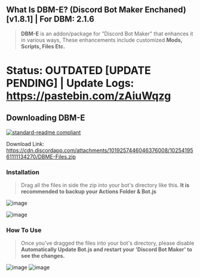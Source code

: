 ## What Is DBM-E? (Discord Bot Maker Enchaned) [v1.8.1] | For DBM: __2.1.6__
> **DBM-E** is an addon/package for "Discord Bot Maker" that enhances it in various ways, 
> These enhancements include customized **Mods, Scripts, Files Etc.**


# Status: OUTDATED [UPDATE PENDING] | Update Logs: https://pastebin.com/zAiuWqzg


## Downloading DBM-E 
[![standard-readme compliant](https://img.shields.io/badge/Get/Download-DBME-blueviolet.svg?style=flat-square)](https://cdn.discordapp.com/attachments/1019257446046376008/1025419561111134270/DBME-Files.zip)

Download Link: https://cdn.discordapp.com/attachments/1019257446046376008/1025419561111134270/DBME-Files.zip

### Installation

> Drag all the files in side the zip into your bot's directory like this. **It is recommended to backup your Actions Folder & Bot.js**

![image](https://cdn.discordapp.com/attachments/916317602685546506/1011289457611251802/unknown.png)

![image](https://cdn.discordapp.com/attachments/916317602685546506/1011290474205675542/unknown.png)

### How To Use

> Once you've dragged the files into your bot's directory, please disable **Automatically Update Bot.js and restart your 'Discord Bot Maker' to see the changes.**

![image](https://cdn.discordapp.com/attachments/916317602685546506/1011290348485615686/unknown.png)
![image](https://cdn.discordapp.com/attachments/634311263765397504/1074172219397247106/image.png)

